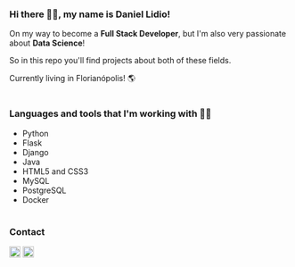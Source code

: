 ### Hi there 🙋‍♂️, my name is **Daniel Lidio**!
On my way to become a **Full Stack Developer**, but I'm also very passionate about **Data Science**!

So in this repo you'll find projects about both of these fields.

Currently living in Florianópolis! 🌎
#
### Languages and tools that I'm working with 👨‍💻
- Python
- Flask
- Django
- Java
- HTML5 and CSS3
- MySQL
- PostgreSQL
- Docker

#
### Contact
<code><a href="https://www.linkedin.com/in/daniel-lidio/" target="_blank"><img height="20" src="https://www.vectorlogo.zone/logos/linkedin/linkedin-icon.svg"></a></code>
<code><a href="mailto:daniellidiops@gmail.com" target="_blank"><img height="20" src="https://www.vectorlogo.zone/logos/gmail/gmail-icon.svg"></a></code>
